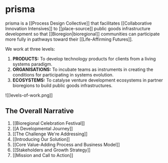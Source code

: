 # prisma

prisma is a [[Process Design Collective]] that facilitates [[Collaborative Innovation Intensives]] to [[place-source]] public goods infrastructure development so that [[Bioregion|bioregional]] communities can participate more fully in pathways toward their [[Life-Affirming Futures]].

We work at three levels:

1. **PRODUCTS:** To develop technology products for clients from a living systems paradigm.
1. **ORGANISATIONS:** To incubate teams as instruments in creating the conditions for participating in systems evolution.
1. **ECOSYSTEMS:** To catalyse venture development ecosystems in partner bioregions to build public goods infrastructures.

![[levels-of-work.png]]

## The Overall Narrative

1. [[Bioregional Celebration Festival]]
2. [[A Developmental Journey]]
3. [[The Challenge We're Addressing]]
4. [[Introducing Our Solution]]
5. [[Core Value-Adding Process and Business Model]]
6. [[Stakeholders and Growth Strategy]]
7. [[Mission and Call to Action]]

